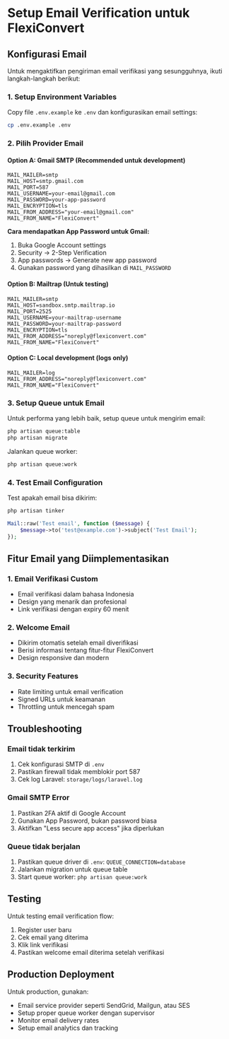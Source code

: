 # Setup Email Verification untuk FlexiConvert

## Konfigurasi Email

Untuk mengaktifkan pengiriman email verifikasi yang sesungguhnya, ikuti langkah-langkah berikut:

### 1. Setup Environment Variables

Copy file `.env.example` ke `.env` dan konfigurasikan email settings:

```bash
cp .env.example .env
```

### 2. Pilih Provider Email

#### Option A: Gmail SMTP (Recommended untuk development)
```env
MAIL_MAILER=smtp
MAIL_HOST=smtp.gmail.com
MAIL_PORT=587
MAIL_USERNAME=your-email@gmail.com
MAIL_PASSWORD=your-app-password
MAIL_ENCRYPTION=tls
MAIL_FROM_ADDRESS="your-email@gmail.com"
MAIL_FROM_NAME="FlexiConvert"
```

**Cara mendapatkan App Password untuk Gmail:**
1. Buka Google Account settings
2. Security → 2-Step Verification
3. App passwords → Generate new app password
4. Gunakan password yang dihasilkan di `MAIL_PASSWORD`

#### Option B: Mailtrap (Untuk testing)
```env
MAIL_MAILER=smtp
MAIL_HOST=sandbox.smtp.mailtrap.io
MAIL_PORT=2525
MAIL_USERNAME=your-mailtrap-username
MAIL_PASSWORD=your-mailtrap-password
MAIL_ENCRYPTION=tls
MAIL_FROM_ADDRESS="noreply@flexiconvert.com"
MAIL_FROM_NAME="FlexiConvert"
```

#### Option C: Local development (logs only)
```env
MAIL_MAILER=log
MAIL_FROM_ADDRESS="noreply@flexiconvert.com"
MAIL_FROM_NAME="FlexiConvert"
```

### 3. Setup Queue untuk Email

Untuk performa yang lebih baik, setup queue untuk mengirim email:

```bash
php artisan queue:table
php artisan migrate
```

Jalankan queue worker:
```bash
php artisan queue:work
```

### 4. Test Email Configuration

Test apakah email bisa dikirim:

```bash
php artisan tinker
```

```php
Mail::raw('Test email', function ($message) {
    $message->to('test@example.com')->subject('Test Email');
});
```

## Fitur Email yang Diimplementasikan

### 1. Email Verifikasi Custom
- Email verifikasi dalam bahasa Indonesia
- Design yang menarik dan profesional
- Link verifikasi dengan expiry 60 menit

### 2. Welcome Email
- Dikirim otomatis setelah email diverifikasi
- Berisi informasi tentang fitur-fitur FlexiConvert
- Design responsive dan modern

### 3. Security Features
- Rate limiting untuk email verification
- Signed URLs untuk keamanan
- Throttling untuk mencegah spam

## Troubleshooting

### Email tidak terkirim
1. Cek konfigurasi SMTP di `.env`
2. Pastikan firewall tidak memblokir port 587
3. Cek log Laravel: `storage/logs/laravel.log`

### Gmail SMTP Error
1. Pastikan 2FA aktif di Google Account
2. Gunakan App Password, bukan password biasa
3. Aktifkan "Less secure app access" jika diperlukan

### Queue tidak berjalan
1. Pastikan queue driver di `.env`: `QUEUE_CONNECTION=database`
2. Jalankan migration untuk queue table
3. Start queue worker: `php artisan queue:work`

## Testing

Untuk testing email verification flow:
1. Register user baru
2. Cek email yang diterima
3. Klik link verifikasi
4. Pastikan welcome email diterima setelah verifikasi

## Production Deployment

Untuk production, gunakan:
- Email service provider seperti SendGrid, Mailgun, atau SES
- Setup proper queue worker dengan supervisor
- Monitor email delivery rates
- Setup email analytics dan tracking
